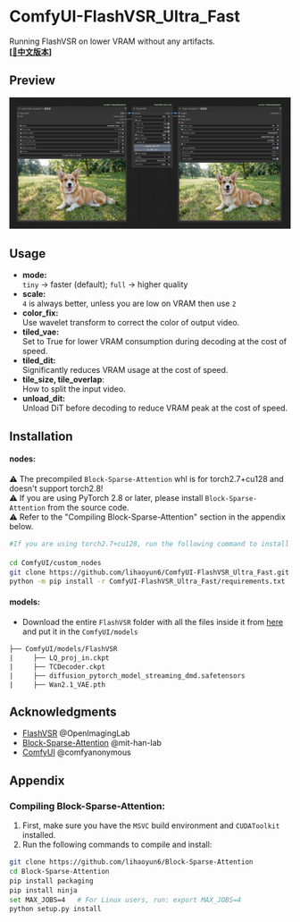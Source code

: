 # ComfyUI-FlashVSR_Ultra_Fast
Running FlashVSR on lower VRAM without any artifacts.   
**[[📃中文版本](./README_zh.md)]**

## Preview
![](./img/preview.jpg)

## Usage
- **mode:**  
`tiny` -> faster (default); `full` -> higher quality  
- **scale:**  
`4` is always better, unless you are low on VRAM then use `2`    
- **color_fix:**  
Use wavelet transform to correct the color of output video.  
- **tiled_vae:**  
Set to True for lower VRAM consumption during decoding at the cost of speed.  
- **tiled_dit:**  
Significantly reduces VRAM usage at the cost of speed.
- **tile\_size, tile\_overlap**:  
How to split the input video.  
- **unload_dit:**  
Unload DiT before decoding to reduce VRAM peak at the cost of speed.  

## Installation

#### nodes:
⚠️ The precompiled `Block-Sparse-Attention` whl is for torch2.7+cu128 and doesn't support torch2.8!  
⚠️ If you are using PyTorch 2.8 or later, please install `Block-Sparse-Attention` from the source code.  
⚠️ Refer to the "Compiling Block-Sparse-Attention" section in the appendix below.  

```bash
#If you are using torch2.7+cu128, run the following command to install the nodes:

cd ComfyUI/custom_nodes
git clone https://github.com/lihaoyun6/ComfyUI-FlashVSR_Ultra_Fast.git
python -m pip install -r ComfyUI-FlashVSR_Ultra_Fast/requirements.txt
```

#### models:

- Download the entire `FlashVSR` folder with all the files inside it from [here](https://huggingface.co/JunhaoZhuang/FlashVSR) and put it in the `ComfyUI/models`

```
├── ComfyUI/models/FlashVSR
|     ├── LQ_proj_in.ckpt
|     ├── TCDecoder.ckpt
|     ├── diffusion_pytorch_model_streaming_dmd.safetensors
|     ├── Wan2.1_VAE.pth
```

## Acknowledgments
- [FlashVSR](https://github.com/OpenImagingLab/FlashVSR) @OpenImagingLab  
- [Block-Sparse-Attention](https://github.com/mit-han-lab/Block-Sparse-Attention) @mit-han-lab
- [ComfyUI](https://github.com/comfyanonymous/ComfyUI) @comfyanonymous

## Appendix
### Compiling Block-Sparse-Attention:

1. First, make sure you have the `MSVC` build environment and `CUDAToolkit` installed.  
2. Run the following commands to compile and install:

```bash
git clone https://github.com/lihaoyun6/Block-Sparse-Attention
cd Block-Sparse-Attention
pip install packaging
pip install ninja
set MAX_JOBS=4   # For Linux users, run: export MAX_JOBS=4
python setup.py install
```
